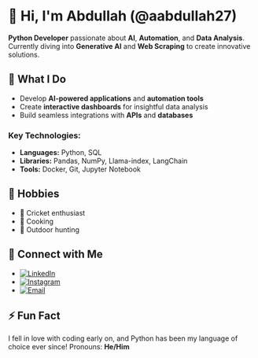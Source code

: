 # 👋 Hi, I'm Abdullah (@aabdullah27)

**Python Developer** passionate about **AI**, **Automation**, and **Data Analysis**. Currently diving into **Generative AI** and **Web Scraping** to create innovative solutions.

## 💼 What I Do
- Develop **AI-powered applications** and **automation tools**
- Create **interactive dashboards** for insightful data analysis
- Build seamless integrations with **APIs** and **databases**

### Key Technologies:
- **Languages:** Python, SQL
- **Libraries:** Pandas, NumPy, Llama-index, LangChain
- **Tools:** Docker, Git, Jupyter Notebook

## 🎯 Hobbies
- 🏏 Cricket enthusiast
- 🍳 Cooking 
- 🏹 Outdoor hunting 

## 📱 Connect with Me
- [![LinkedIn](https://img.icons8.com/color/48/000000/linkedin.png)](https://www.linkedin.com/in/aabdullah27)
- [![Instagram](https://img.icons8.com/fluency/48/000000/instagram-new.png)](https://www.instagram.com/aabdullah27)
- [![Email](https://img.icons8.com/color/48/000000/apple-mail.png)](mailto:my.abdullah.nauman@gmail.com)

## ⚡ Fun Fact
I fell in love with coding early on, and Python has been my language of choice ever since!
Pronouns: **He/Him**
